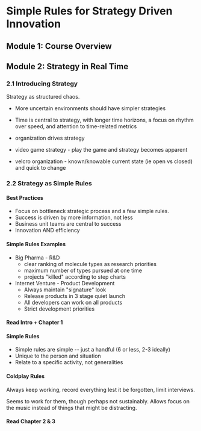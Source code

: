 # Simple Rules for Strategy Driven Innovation

## Module 1: Course Overview

## Module 2: Strategy in Real Time

### 2.1 Introducing Strategy

Strategy as structured chaos.

* More uncertain environments should have simpler strategies
* Time is central to strategy, with longer time horizons, a focus on rhythm over speed, and attention to time-related metrics
* organization drives strategy

* video game strategy - play the game and strategy becomes apparent
* velcro organization - known/knowable current state (ie open vs closed) and quick to change

### 2.2 Strategy as Simple Rules

#### Best Practices

* Focus on bottleneck strategic process and a few simple rules.
* Success is driven by more information, not less
* Business unit teams are central to success
* Innovation AND efficiency

#### Simple Rules Examples

* Big Pharma - R&D
  * clear ranking of molecule types as research priorities
  * maximum number of types pursued at one time
  * projects "killed" according to step charts
* Internet Venture - Product Development
  * Always maintain "signature" look
  * Release products in 3 stage quiet launch
  * All developers can work on all products
  * Strict development priorities

#### Read Intro + Chapter 1

#### Simple Rules

* Simple rules are simple -- just a handful (6 or less, 2-3 ideally)
* Unique to the person and situation
* Relate to a specific activity, not generalities

#### Coldplay Rules

Always keep working, record everything lest it be forgotten, limit interviews.

Seems to work for them, though perhaps not sustainably. Allows focus on the music instead of things that might be distracting.

#### Read Chapter 2 & 3
